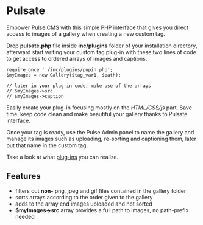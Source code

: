 # Pulsate

Empower [Pulse CMS](https://pulsecms.com) with this simple PHP interface that gives you direct access to images of a gallery when creating a new custom tag.

Drop __pulsate.php__ file inside __inc/plugins__ folder of your installation directory, afterward start writing your custom tag plug-in with these two lines of code to get access to ordered arrays of images and captions.

    require_once './inc/plugins/pupin.php';  
    $myImages = new Gallery($tag_var1, $path);
    
    // later in your plug-in code, make use of the arrays
    // $myImages->src
    // $myImages->caption

Easily create your plug-in focusing mostly on the _HTML/CSS/js_ part. Save time, keep code clean and make beautiful your gallery thanks to Pulsate interface.

Once your tag is ready, use the Pulse Admin panel to name the gallery and manage its images such as uploading, re-sorting and captioning them, later put that name in the custom tag.

Take a look at what [plug-ins](http://www.pulsate.eu/plugins) you can realize.

## Features
* filters out **non-** png, jpeg and gif files contained in the gallery folder
* sorts arrays according to the order given to the gallery
* adds to the array end images uploaded and not sorted
* **$myImages->src** array provides a full path to images, no path-prefix needed
